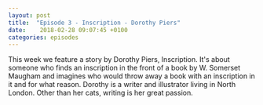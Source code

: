 ```yaml
---
layout: post
title:  "Episode 3 - Inscription - Dorothy Piers"
date:    2018-02-28 09:07:45 +0100
categories: episodes
---
```


This week we feature a story by Dorothy Piers, Inscription. It's about
someone who finds an inscription in the front of a book by W. Somerset
Maugham and imagines who would throw away a book with an inscription
in it and for what reason. Dorothy is a writer and illustrator living
in North London. Other than her cats, writing is her great passion.

